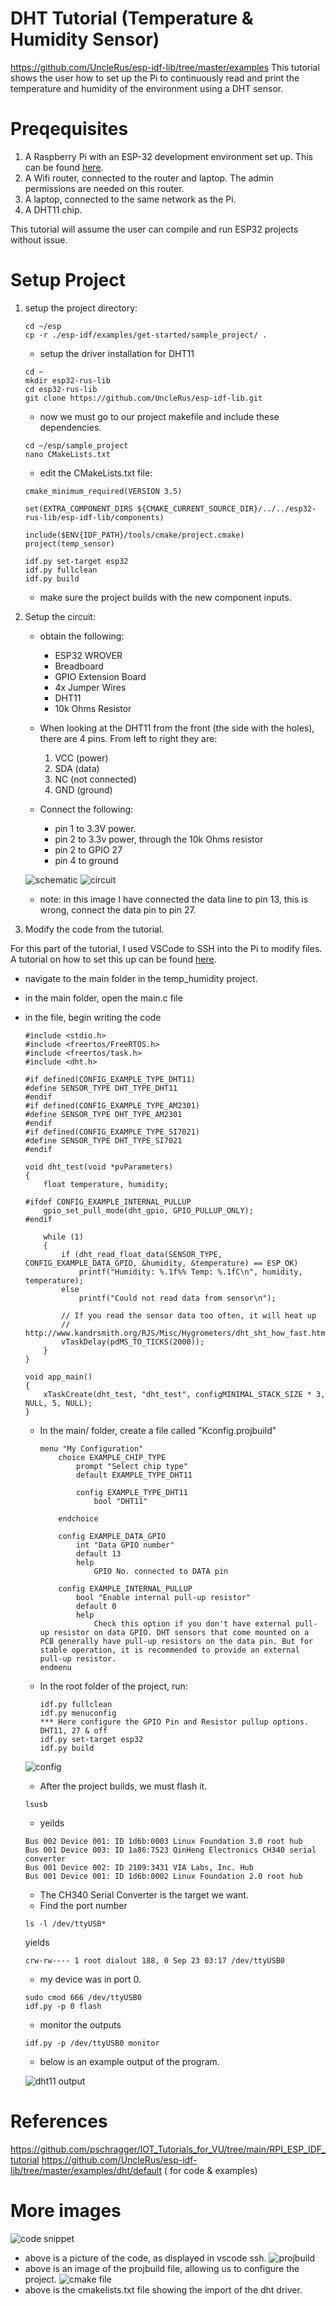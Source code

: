 # DHT Tutorial (Temperature & Humidity Sensor)
https://github.com/UncleRus/esp-idf-lib/tree/master/examples
This tutorial shows the user how to set up the Pi to continuously read and print the temperature and humidity of the environment using a DHT sensor.

# Preqequisites
1. A Raspberry Pi with an ESP-32 development environment set up. This can be found [here](https://github.com/pschragger/IOT_Tutorials_for_VU/tree/main/RPI_ESP_IDF_tutorial).
2. A Wifi router, connected to the router and laptop. The admin permissions are needed on this router.
3. A laptop, connected to the same network as the Pi.
4. A DHT11 chip. 

This tutorial will assume the user can compile and run ESP32 projects without issue.

# Setup Project
1. setup the project directory:
    ```
    cd ~/esp
    cp -r ./esp-idf/examples/get-started/sample_project/ .
    ```

    - setup the driver installation for DHT11
    ```
    cd ~
    mkdir esp32-rus-lib
    cd esp32-rus-lib
    git clone https://github.com/UncleRus/esp-idf-lib.git
    ```
    - now we must go to our project makefile and include these dependencies.
    ```
    cd ~/esp/sample_project
    nano CMakeLists.txt
    ```

    - edit the CMakeLists.txt file:
    ```
    cmake_minimum_required(VERSION 3.5)

    set(EXTRA_COMPONENT_DIRS ${CMAKE_CURRENT_SOURCE_DIR}/../../esp32-rus-lib/esp-idf-lib/components)

    include($ENV{IDF_PATH}/tools/cmake/project.cmake)
    project(temp_sensor)
    ```
    ```
    idf.py set-target esp32
    idf.py fullclean
    idf.py build
    ```

    - make sure the project builds with the new component inputs.

2. Setup the circuit:
    - obtain the following:
        - ESP32 WROVER
        - Breadboard
        - GPIO Extension Board
        - 4x Jumper Wires
        - DHT11
        - 10k Ohms Resistor

    - When looking at the DHT11 from the front (the side with the holes), there are 4 pins. From left to right they are:

        1. VCC (power)
        2. SDA (data)
        3. NC (not connected)
        4. GND (ground)

    - Connect the following:
        - pin 1 to 3.3V power.
        - pin 2 to 3.3v power, through the 10k Ohms resistor
        - pin 2 to GPIO 27
        - pin 4 to ground

    ![schematic](./figures/schematic.png)
    ![circuit](./figures/circuit.jpg)
    - note: in this image I have connected the data line to pin 13, this is wrong, connect the data pin to pin 27.

3. Modify the code from the tutorial.

For this part of the tutorial, I used VSCode to SSH into the Pi to modify files. A tutorial on how to set this up can be found [here](https://code.visualstudio.com/docs/remote/ssh).

- navigate to the main folder in the temp_humidity project.
- in the main folder, open the main.c file

- in the file, begin writing the code
    ```
    #include <stdio.h>
    #include <freertos/FreeRTOS.h>
    #include <freertos/task.h>
    #include <dht.h>

    #if defined(CONFIG_EXAMPLE_TYPE_DHT11)
    #define SENSOR_TYPE DHT_TYPE_DHT11
    #endif
    #if defined(CONFIG_EXAMPLE_TYPE_AM2301)
    #define SENSOR_TYPE DHT_TYPE_AM2301
    #endif
    #if defined(CONFIG_EXAMPLE_TYPE_SI7021)
    #define SENSOR_TYPE DHT_TYPE_SI7021
    #endif

    void dht_test(void *pvParameters)
    {
        float temperature, humidity;

    #ifdef CONFIG_EXAMPLE_INTERNAL_PULLUP
        gpio_set_pull_mode(dht_gpio, GPIO_PULLUP_ONLY);
    #endif

        while (1)
        {
            if (dht_read_float_data(SENSOR_TYPE, CONFIG_EXAMPLE_DATA_GPIO, &humidity, &temperature) == ESP_OK)
                printf("Humidity: %.1f%% Temp: %.1fC\n", humidity, temperature);
            else
                printf("Could not read data from sensor\n");

            // If you read the sensor data too often, it will heat up
            // http://www.kandrsmith.org/RJS/Misc/Hygrometers/dht_sht_how_fast.html
            vTaskDelay(pdMS_TO_TICKS(2000));
        }
    }

    void app_main()
    {
        xTaskCreate(dht_test, "dht_test", configMINIMAL_STACK_SIZE * 3, NULL, 5, NULL);
    }
    ```
    - In the main/ folder, create a file called "Kconfig.projbuild"
        ```
        menu "My Configuration"
            choice EXAMPLE_CHIP_TYPE
                prompt "Select chip type"
                default EXAMPLE_TYPE_DHT11

                config EXAMPLE_TYPE_DHT11
                    bool "DHT11"

            endchoice

            config EXAMPLE_DATA_GPIO
                int "Data GPIO number"
                default 13
                help
                    GPIO No. connected to DATA pin

            config EXAMPLE_INTERNAL_PULLUP
                bool "Enable internal pull-up resistor"
                default 0
                help
                    Check this option if you don't have external pull-up resistor on data GPIO. DHT sensors that come mounted on a PCB generally have pull-up resistors on the data pin. But for stable operation, it is recommended to provide an external pull-up resistor.
        endmenu
        ```

    - In the root folder of the project, run:
        ```
        idf.py fullclean
        idf.py menuconfig
        *** Here configure the GPIO Pin and Resistor pullup options. DHT11, 27 & off
        idf.py set-target esp32
        idf.py build
        ```

    ![config](./figures/config.png)

    - After the project builds, we must flash it.
    ```
    lsusb
    ```
    - yeilds
    ```
    Bus 002 Device 001: ID 1d6b:0003 Linux Foundation 3.0 root hub
    Bus 001 Device 003: ID 1a86:7523 QinHeng Electronics CH340 serial converter
    Bus 001 Device 002: ID 2109:3431 VIA Labs, Inc. Hub
    Bus 001 Device 001: ID 1d6b:0002 Linux Foundation 2.0 root hub

    ```
    - The CH340 Serial Converter is the target we want.
    - Find the port number
    ```
    ls -l /dev/ttyUSB*
    ```
    yields
    ```
    crw-rw---- 1 root dialout 188, 0 Sep 23 03:17 /dev/ttyUSB0
    ```
    - my device was in port 0.
    ```
    sudo cmod 666 /dev/ttyUSB0
    idf.py -p 0 flash
    ```

    - monitor the outputs
    ```
    idf.py -p /dev/ttyUSB0 monitor
    ```
    - below is an example output of the program.

    ![dht11 output](./figures/output.png)

# References
https://github.com/pschragger/IOT_Tutorials_for_VU/tree/main/RPI_ESP_IDF_tutorial
https://github.com/UncleRus/esp-idf-lib/tree/master/examples/dht/default
( for code & examples)

# More images
![code snippet](./figures/code_snippet.png)
- above is a picture of the code, as displayed in vscode ssh.
![projbuild](./figures/projbuild.png)
- above is an image of the projbuild file, allowing us to configure the project.
![cmake file](./figures/cmakelists.png)
- above is the cmakelists.txt file showing the import of the dht driver.
    
